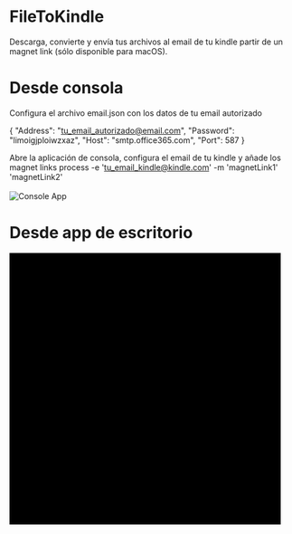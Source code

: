 # FileToKindle
Descarga, convierte y envía tus archivos al email de tu kindle partir de un magnet link (sólo disponible para macOS).

# Desde consola</br>
Configura el archivo email.json con los datos de tu email autorizado

{
  "Address": "tu_email_autorizado@email.com",
  "Password": "limoigjploiwzxaz",
  "Host": "smtp.office365.com",
  "Port": 587
}

Abre la aplicación de consola, configura el email de tu kindle y añade los magnet links
process -e 'tu_email_kindle@kindle.com' -m 'magnetLink1' 'magnetLink2'</br></br>
![Console App](images/consoleapp.gif)


# Desde app de escritorio</br>
![Desktop App](images/desktopapp.gif)
